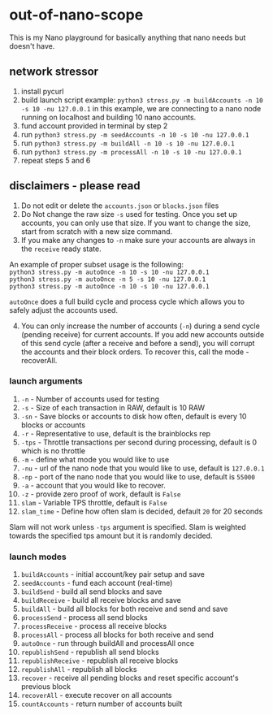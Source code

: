 # out-of-nano-scope

This is my Nano playground for basically anything that nano needs but doesn't have.

## network stressor

1. install pycurl
2. build launch script
example: `python3 stress.py -m buildAccounts -n 10 -s 10 -nu 127.0.0.1`
in this example, we are connecting to a nano node running on localhost
and building 10 nano accounts.
3. fund account provided in terminal by step 2
4. run `python3 stress.py -m seedAccounts -n 10 -s 10 -nu 127.0.0.1`
5. run `python3 stress.py -m buildAll -n 10 -s 10 -nu 127.0.0.1`
6. run `python3 stress.py -m processAll -n 10 -s 10 -nu 127.0.0.1`
7. repeat steps 5 and 6

## disclaimers - please read

1. Do not edit or delete the `accounts.json` or `blocks.json` files
2. Do Not change the raw size `-s` used for testing. Once you set up accounts, you can only use that size. If you want to change the size, start from scratch with a new size command.
3. If you make any changes to `-n` make sure your accounts are always in the `receive` ready state.<br />

An example of proper subset usage is the following:<br />
`python3 stress.py -m autoOnce -n 10 -s 10 -nu 127.0.0.1`<br />
`python3 stress.py -m autoOnce -n 5 -s 10 -nu 127.0.0.1`<br />
`python3 stress.py -m autoOnce -n 10 -s 10 -nu 127.0.0.1`<br />

`autoOnce` does a full build cycle and process cycle which allows you to safely adjust the accounts used.

4. You can only increase the number of accounts (`-n`) during a send cycle (pending receive) for current accounts. If you add new accounts outside of this send cycle (after a receive and before a send), you will corrupt the accounts and their block orders. To recover this, call the mode - recoverAll.

### launch arguments

1. `-n` - Number of accounts used for testing
2. `-s` - Size of each transaction in RAW, default is 10 RAW
3. `-sn` - Save blocks or accounts to disk how often, default is every 10 blocks or accounts
4. `-r` - Representative to use, default is the brainblocks rep
5. `-tps` - Throttle transactions per second during processing, default is 0 which is no throttle
6. `-m` - define what mode you would like to use
7. `-nu` - url of the nano node that you would like to use, default is `127.0.0.1`
8. `-np` - port of the nano node that you would like to use, default is `55000`
9. `-a` - account that you would like to recover.
10. `-z` - provide zero proof of work, default is `False`
11. `slam` - Variable TPS throttle, default is `False`
12. `slam_time` - Define how often slam is decided, default `20` for 20 seconds

Slam will not work unless `-tps` argument is specified. Slam is weighted towards the specified tps amount but it is randomly decided.

### launch modes

1. `buildAccounts` - initial account/key pair setup and save
2. `seedAccounts` - fund each account (real-time)
3. `buildSend` - build all send blocks and save
4. `buildReceive` - build all receive blocks and save
5. `buildAll` - build all blocks for both receive and send and save
6. `processSend` - process all send blocks
7. `processReceive` - process all receive blocks
8. `processAll` - process all blocks for both receive and send
9. `autoOnce` - run through buildAll and processAll once
10. `republishSend` - republish all send blocks
11. `republishReceive` - republish all receive blocks
12. `republishAll` - republish all blocks
13. `recover` - receive all pending blocks and reset specific account's previous block
14. `recoverAll` - execute recover on all accounts
15. `countAccounts` - return number of accounts built
